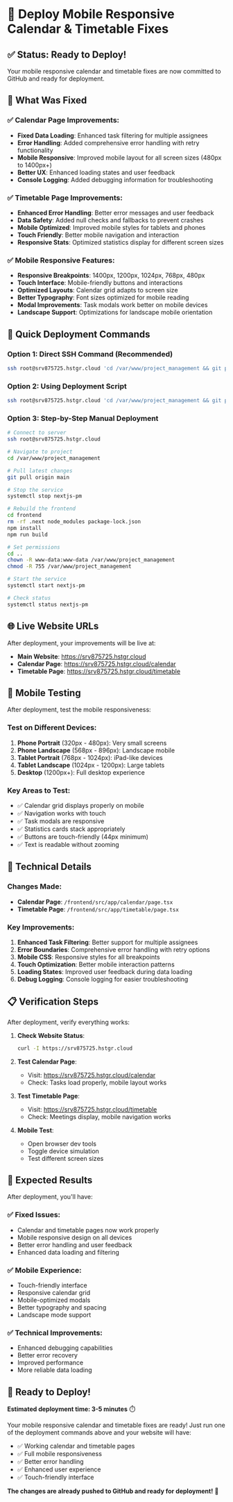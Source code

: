 # 🚀 Deploy Mobile Responsive Calendar & Timetable Fixes

## ✅ Status: Ready to Deploy!

Your mobile responsive calendar and timetable fixes are now committed to GitHub and ready for deployment.

## 🎯 What Was Fixed

### ✅ Calendar Page Improvements:
- **Fixed Data Loading**: Enhanced task filtering for multiple assignees
- **Error Handling**: Added comprehensive error handling with retry functionality
- **Mobile Responsive**: Improved mobile layout for all screen sizes (480px to 1400px+)
- **Better UX**: Enhanced loading states and user feedback
- **Console Logging**: Added debugging information for troubleshooting

### ✅ Timetable Page Improvements:
- **Enhanced Error Handling**: Better error messages and user feedback
- **Data Safety**: Added null checks and fallbacks to prevent crashes
- **Mobile Optimized**: Improved mobile styles for tablets and phones
- **Touch Friendly**: Better mobile navigation and interaction
- **Responsive Stats**: Optimized statistics display for different screen sizes

### ✅ Mobile Responsive Features:
- **Responsive Breakpoints**: 1400px, 1200px, 1024px, 768px, 480px
- **Touch Interface**: Mobile-friendly buttons and interactions
- **Optimized Layouts**: Calendar grid adapts to screen size
- **Better Typography**: Font sizes optimized for mobile reading
- **Modal Improvements**: Task modals work better on mobile devices
- **Landscape Support**: Optimizations for landscape mobile orientation

## 🚀 Quick Deployment Commands

### Option 1: Direct SSH Command (Recommended)
```bash
ssh root@srv875725.hstgr.cloud 'cd /var/www/project_management && git pull origin main && systemctl stop nextjs-pm && cd frontend && rm -rf .next && npm install && npm run build && systemctl start nextjs-pm'
```

### Option 2: Using Deployment Script
```bash
ssh root@srv875725.hstgr.cloud 'cd /var/www/project_management && git pull origin main && chmod +x deploy-hostinger-now.sh && ./deploy-hostinger-now.sh'
```

### Option 3: Step-by-Step Manual Deployment
```bash
# Connect to server
ssh root@srv875725.hstgr.cloud

# Navigate to project
cd /var/www/project_management

# Pull latest changes
git pull origin main

# Stop the service
systemctl stop nextjs-pm

# Rebuild the frontend
cd frontend
rm -rf .next node_modules package-lock.json
npm install
npm run build

# Set permissions
cd ..
chown -R www-data:www-data /var/www/project_management
chmod -R 755 /var/www/project_management

# Start the service
systemctl start nextjs-pm

# Check status
systemctl status nextjs-pm
```

## 🌐 Live Website URLs

After deployment, your improvements will be live at:
- **Main Website**: https://srv875725.hstgr.cloud
- **Calendar Page**: https://srv875725.hstgr.cloud/calendar
- **Timetable Page**: https://srv875725.hstgr.cloud/timetable

## 📱 Mobile Testing

After deployment, test the mobile responsiveness:

### Test on Different Devices:
1. **Phone Portrait** (320px - 480px): Very small screens
2. **Phone Landscape** (568px - 896px): Landscape mobile
3. **Tablet Portrait** (768px - 1024px): iPad-like devices
4. **Tablet Landscape** (1024px - 1200px): Large tablets
5. **Desktop** (1200px+): Full desktop experience

### Key Areas to Test:
- ✅ Calendar grid displays properly on mobile
- ✅ Navigation works with touch
- ✅ Task modals are responsive
- ✅ Statistics cards stack appropriately
- ✅ Buttons are touch-friendly (44px minimum)
- ✅ Text is readable without zooming

## 🔧 Technical Details

### Changes Made:
- **Calendar Page**: `/frontend/src/app/calendar/page.tsx`
- **Timetable Page**: `/frontend/src/app/timetable/page.tsx`

### Key Improvements:
1. **Enhanced Task Filtering**: Better support for multiple assignees
2. **Error Boundaries**: Comprehensive error handling with retry options
3. **Mobile CSS**: Responsive styles for all breakpoints
4. **Touch Optimization**: Better mobile interaction patterns
5. **Loading States**: Improved user feedback during data loading
6. **Debug Logging**: Console logging for easier troubleshooting

## 📋 Verification Steps

After deployment, verify everything works:

1. **Check Website Status**:
   ```bash
   curl -I https://srv875725.hstgr.cloud
   ```

2. **Test Calendar Page**:
   - Visit: https://srv875725.hstgr.cloud/calendar
   - Check: Tasks load properly, mobile layout works

3. **Test Timetable Page**:
   - Visit: https://srv875725.hstgr.cloud/timetable
   - Check: Meetings display, mobile navigation works

4. **Mobile Test**:
   - Open browser dev tools
   - Toggle device simulation
   - Test different screen sizes

## 🎉 Expected Results

After deployment, you'll have:

### ✅ Fixed Issues:
- Calendar and timetable pages now work properly
- Mobile responsive design on all devices
- Better error handling and user feedback
- Enhanced data loading and filtering

### ✅ Mobile Experience:
- Touch-friendly interface
- Responsive calendar grid
- Mobile-optimized modals
- Better typography and spacing
- Landscape mode support

### ✅ Technical Improvements:
- Enhanced debugging capabilities
- Better error recovery
- Improved performance
- More reliable data loading

## 🚀 Ready to Deploy!

**Estimated deployment time: 3-5 minutes** ⏱️

Your mobile responsive calendar and timetable fixes are ready! Just run one of the deployment commands above and your website will have:

- ✅ Working calendar and timetable pages
- ✅ Full mobile responsiveness  
- ✅ Better error handling
- ✅ Enhanced user experience
- ✅ Touch-friendly interface

**The changes are already pushed to GitHub and ready for deployment!** 🎯
